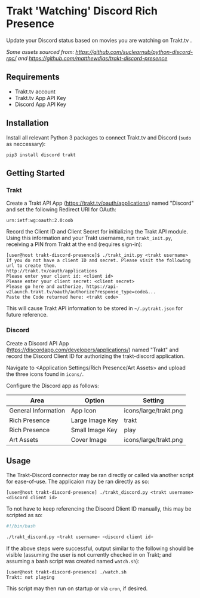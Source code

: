 # Trakt 'Watching' Discord Rich Presence
Update your Discord status based on movies you are watching on Trakt.tv .

_Some assets sourced from: https://github.com/suclearnub/python-discord-rpc/ and https://github.com/matthewdias/trakt-discord-presence_

## Requirements
- Trakt.tv account
- Trakt.tv App API Key
- Discord App API Key

## Installation
Install all relevant Python 3 packages to connect Trakt.tv and Discord (`sudo` as neccessary):

```pip3 install discord trakt```

## Getting Started
### Trakt
Create a Trakt API App (https://trakt.tv/oauth/applications) named "Discord" and set the following Redirect URI for OAuth:

```urn:ietf:wg:oauth:2.0:oob```

Record the Client ID and Client Secret for initializing the Trakt API module. Using this information and your Trakt username, run `trakt_init.py`, receiving a PIN from Trakt at the end (requires sign-in):
```
[user@host trakt-discord-presence]$ ./trakt_init.py <trakt username>
If you do not have a client ID and secret. Please visit the following url to create them.
http://trakt.tv/oauth/applications
Please enter your client id: <client id>
Please enter your client secret: <client secret>
Please go here and authorize, https://api-v2launch.trakt.tv/oauth/authorize?response_type=code&...
Paste the Code returned here: <trakt code>
```

This will cause Trakt API information to be stored in `~/.pytrakt.json` for future reference.

### Discord
Create a Discord API App (https://discordapp.com/developers/applications/) named "Trakt" and record the Discord Client ID for authorizing the trakt-discord application.

Navigate to <Application Settings/Rich Presence/Art Assets> and upload the three icons found in `icons/`.

Configure the Discord app as follows:

Area | Option | Setting
---- | ------ | -------
General Information | App Icon | icons/large/trakt.png
Rich Presence | Large Image Key | trakt
Rich Presence | Small Image Key | play
Art Assets | Cover Image | icons/large/trakt.png

## Usage
The Trakt-Discord connector may be ran directly or called via another script for ease-of-use. The applicaion may be ran directly as so:
````
[user@host trakt-discord-presence] ./trakt_discord.py <trakt username> <discord client id>
````

To not have to keep referencing the Discord Dlient ID manually, this may be scripted as so:
````bash
#!/bin/bash

./trakt_discord.py <trakt username> <discord client id>
````

If the above steps were successful, output similar to the following should be visible (assuming the user is not currently checked in on Trakt; and assuming a bash script was created named `watch.sh`):
````
[user@host trakt-discord-presence] ./watch.sh
Trakt: not playing
````

This script may then run on startup or via `cron`, if desired.
